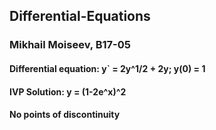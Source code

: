 ## Differential-Equations
### Mikhail Moiseev, B17-05
#### Differential equation:  y` = 2y^1/2 + 2y;  y(0) = 1
#### IVP Solution: y = (1-2e^x)^2
#### No points of discontinuity
